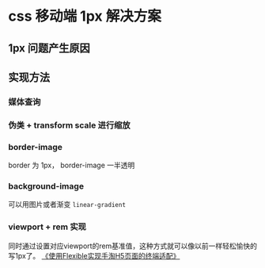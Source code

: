 <!--
Created: Sun Jun 14 2020 19:06:20 GMT+0800 (China Standard Time)
Modified: Sun Jun 14 2020 19:06:20 GMT+0800 (China Standard Time)
-->
<!-- css -->
# css 移动端 1px 解决方案

## 1px 问题产生原因




## 实现方法

### 媒体查询

### 伪类 + transform scale 进行缩放

### border-image
border 为 1px， border-image 一半透明
### background-image 
可以用图片或者渐变 `linear-gradient`

### viewport + rem 实现
同时通过设置对应viewport的rem基准值，这种方式就可以像以前一样轻松愉快的写1px了。
[《使用Flexible实现手淘H5页面的终端适配》](https://github.com/amfe/article/issues/17)